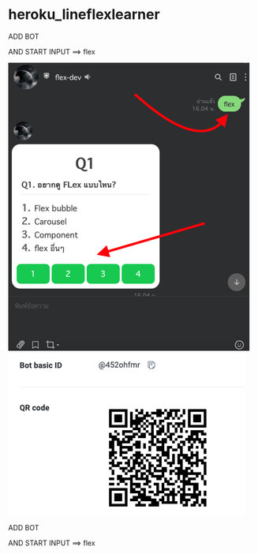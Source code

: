 # heroku_lineflexlearner

ADD BOT

AND START INPUT ==> flex

![alt text](https://github.com/BigbossXD/heroku_lineflexlearner/blob/main/Image.png?raw=true)
![alt text](https://github.com/BigbossXD/heroku_lineflexlearner/blob/main/image2.png?raw=true)

ADD BOT

AND START INPUT ==> flex
